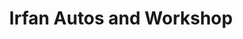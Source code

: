 ---
title: "Irfan Autos and Workshop"
url: /rawalpindi/irfan-autos-and-workshop/
shop: car repair
---